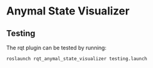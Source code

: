# Anymal State Visualizer

## Testing

The rqt plugin can be tested by running:

```
roslaunch rqt_anymal_state_visualizer testing.launch
```
